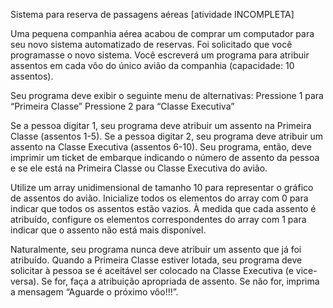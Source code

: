 Sistema para reserva de passagens aéreas 
[atividade INCOMPLETA]

Uma pequena companhia aérea acabou de comprar um computador para seu novo sistema automatizado de reservas. Foi solicitado que você programasse o novo sistema. Você escreverá um programa para
atribuir assentos em cada vôo do único avião da companhia (capacidade: 10 assentos).

Seu programa deve exibir o seguinte menu de alternativas:
Pressione 1 para “Primeira Classe”
Pressione 2 para “Classe Executiva”

Se a pessoa digitar 1, seu programa deve atribuir um assento na Primeira Classe (assentos 1-5). Se a pessoa digitar 2, seu programa deve atribuir um assento na Classe Executiva (assentos 6-10). Seu
programa, então, deve imprimir um ticket de embarque indicando o número de assento da pessoa e se ele está na Primeira Classe ou Classe Executiva do avião.

Utilize um array unidimensional de tamanho 10 para representar o gráfico de assentos do avião. Inicialize todos os elementos do array com 0 para indicar que todos os assentos estão vazios. À medida que cada
assento é atribuído, configure os elementos correspondentes do array com 1 para indicar que o assento não está mais disponível.

Naturalmente, seu programa nunca deve atribuir um assento que já foi atribuído. Quando a Primeira Classe estiver lotada, seu programa deve solicitar à pessoa se é aceitável ser colocado na Classe Executiva (e
vice-versa). Se for, faça a atribuição apropriada de assento. Se não for, imprima a mensagem “Aguarde o próximo vôo!!!”.
